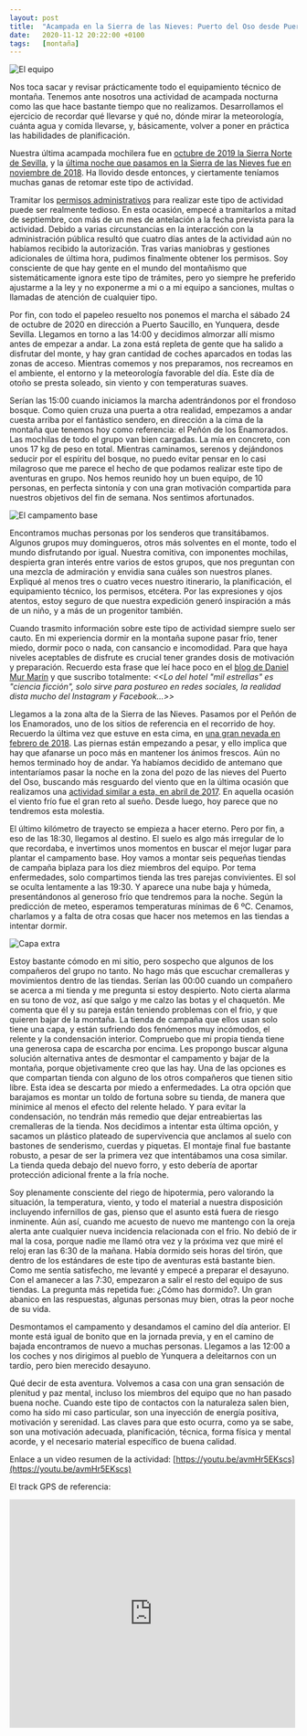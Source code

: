 ```yaml
---
layout: post
title:  "Acampada en la Sierra de las Nieves: Puerto del Oso desde Puerto Saucillo"
date:   2020-11-12 20:22:00 +0100
tags:	[montaña]
---
```


![El equipo][equipo]

Nos toca sacar y revisar prácticamente todo el equipamiento técnico de montaña. Tenemos ante
nosotros una actividad de acampada nocturna como las que hace bastante tiempo que no realizamos.
Desarrollamos el ejercicio de recordar qué llevarse y qué no, dónde mirar la meteorología, cuánta
agua y comida llevarse, y, básicamente, volver a poner en práctica las habilidades de planificación.

Nuestra última acampada mochilera fue en [octubre de 2019 la Sierra Norte de Sevilla][snorte], y la
[última noche que pasamos en la Sierra de las Nieves fue en noviembre de 2018][snieves]. Ha llovido
desde entonces, y ciertamente teníamos muchas ganas de retomar este tipo de actividad.

<!--more-->

Tramitar los [permisos administrativos][permisos] para realizar este tipo de actividad puede ser
realmente tedioso. En esta ocasión, empecé a tramitarlos a mitad de septiembre, con más de un mes
de antelación a la fecha prevista para la actividad. Debido a varias circunstancias en la
interacción con la administración pública resultó que cuatro días antes de la actividad aún no
habíamos recibido la autorización. Tras varias maniobras y gestiones adicionales de última hora,
pudimos finalmente obtener los permisos. Soy consciente de que hay gente en el mundo del montañismo
que sistemáticamente ignora este tipo de trámites, pero yo siempre he preferido ajustarme a la ley
y no exponerme a mi o a mi equipo a sanciones, multas o llamadas de atención de cualquier tipo.

Por fin, con todo el papeleo resuelto nos ponemos el marcha el sábado 24 de octubre de 2020 en
dirección a Puerto Saucillo, en Yunquera, desde Sevilla. Llegamos en torno a las 14:00 y decidimos
almorzar allí mismo antes de empezar a andar. La zona está repleta de gente que ha salido a
disfrutar del monte, y hay gran cantidad de coches aparcados en todas las zonas de acceso. Mientras
comemos y nos preparamos, nos recreamos en el ambiente, el entorno y la meteorología favorable del
día. Este día de otoño se presta soleado, sin viento y con temperaturas suaves. 

Serían las 15:00 cuando iniciamos la marcha adentrándonos por el frondoso bosque. Como quien cruza
una puerta a otra realidad, empezamos a andar cuesta arriba por el fantástico sendero, en
dirección a la cima de la montaña que tenemos hoy como referencia: el Peñón de los Enamorados.
Las mochilas de todo el grupo van bien cargadas. La mía en concreto, con unos 17 kg de peso en
total. Mientras caminamos, serenos y dejándonos seducir por el espíritu del bosque, no puedo evitar
pensar en lo casi milagroso que me parece el hecho de que podamos realizar este tipo de aventuras
en grupo. Nos hemos reunido hoy un buen equipo, de 10 personas, en perfecta sintonía y con una gran
motivación compartida para nuestros objetivos del fin de semana. Nos sentimos afortunados.

![El campamento base][basecamp]

Encontramos muchas personas por los senderos que transitábamos. Algunos grupos muy domingueros,
otros más solventes en el monte, todo el mundo disfrutando por igual. Nuestra comitiva, con
imponentes mochilas, despierta gran interés entre varios de estos grupos, que nos preguntan con
una mezcla de admiración y envidia sana cuáles son nuestros planes. Expliqué al menos tres o cuatro
veces nuestro itinerario, la planificación, el equipamiento técnico, los permisos, etcétera. Por
las expresiones y ojos atentos, estoy seguro de que nuestra expedición generó inspiración a más de
un niño, y a más de un progenitor también.

Cuando trasmito información sobre este tipo de actividad siempre suelo ser cauto. En mi experiencia
dormir en la montaña supone pasar frío, tener miedo, dormir poco o nada, con cansancio e
incomodidad. Para que haya niveles aceptables de disfrute es crucial tener grandes dosis de
motivación y preparación. Recuerdo esta frase que leí hace poco en el
[blog de Daniel Mur Marín][cronicas] y que suscribo totalmente: _<<Lo del hotel "mil estrellas" es
"ciencia ficción", solo sirve para postureo en redes sociales, la realidad dista mucho del
Instagram y Facebook...>>_

Llegamos a la zona alta de la Sierra de las Nieves. Pasamos por el Peñón de los Enamorados, uno de
los sitios de referencia en el recorrido de hoy. Recuerdo la última vez que estuve en esta cima, en
[una gran nevada en febrero de 2018][nevada]. Las piernas están empezando a pesar, y ello implica
que hay que afanarse un poco más en mantener los ánimos frescos. Aún no hemos terminado hoy de
andar. Ya habíamos decidido de antemano que intentaríamos pasar la noche en la zona del pozo de
las nieves del Puerto del Oso, buscando más resguardo del viento que en la última ocasión que
realizamos una [actividad similar a esta, en abril de 2017][anterior]. En aquella ocasión el viento
frío fue el gran reto al sueño. Desde luego, hoy parece que no tendremos esta molestia.

El último kilómetro de trayecto se empieza a hacer eterno. Pero por fin, a eso de las 18:30,
llegamos al destino. El suelo es algo más irregular de lo que recordaba, e invertimos unos momentos
en buscar el mejor lugar para plantar el campamento base. Hoy vamos a montar seis pequeñas tiendas
de campaña biplaza para los diez miembros del equipo. Por tema enfermedades, solo compartimos
tienda las tres parejas convivientes. El sol se oculta lentamente a las 19:30. Y aparece una nube
baja y húmeda, presentándonos al generoso frío que tendremos para la noche. Según la predicción de
meteo, esperamos temperaturas mínimas de 6 ºC. Cenamos, charlamos y a falta de otra cosas que hacer
nos metemos en las tiendas a intentar dormir.

![Capa extra][extra]

Estoy bastante cómodo en mi sitio, pero sospecho que algunos de los compañeros del grupo no tanto.
No hago más que escuchar cremalleras y movimientos dentro de las tiendas. Serían las 00:00 cuando
un compañero se acerca a mi tienda y me pregunta si estoy despierto. Noto cierta alarma en su tono
de voz, así que salgo y me calzo las botas y el chaquetón. Me comenta que él y su pareja
están teniendo problemas con el frio, y que quieren bajar de la montaña. La tienda de campaña que
ellos usan solo tiene una capa, y están sufriendo dos fenómenos muy incómodos, el relente y la
condensación interior. Compruebo que mi propia tienda tiene una generosa capa de escarcha por
encima. Les propongo buscar alguna solución alternativa antes de desmontar el campamento y bajar
de la montaña, porque objetivamente creo que las hay. Una de las opciones es que compartan tienda
con alguno de los otros compañeros que tienen sitio libre. Esta idea se descarta por miedo a
enfermedades. La otra opción que barajamos es montar un toldo de fortuna sobre su tienda, de manera
que minimice al menos el efecto del relente helado. Y para evitar la condensación, no tendrán más
remedio que dejar entreabiertas las cremalleras de la tienda. Nos decidimos a intentar esta última
opción, y sacamos un plástico plateado de supervivencia que anclamos al suelo con bastones de
senderismo, cuerdas y piquetas. El montaje final fue bastante robusto, a pesar de ser la primera
vez que intentábamos una cosa similar. La tienda queda debajo del nuevo forro, y esto debería de
aportar protección adicional frente a la fría noche.

Soy plenamente consciente del riego de hipotermia, pero valorando la situación, la temperatura,
viento, y todo el material a nuestra disposición incluyendo infernillos de gas, pienso que el
asunto está fuera de riesgo inminente. Aún así, cuando me acuesto de nuevo me mantengo con la
oreja alerta ante cualquier nueva incidencia relacionada con el frio. No debió de ir mal la cosa,
porque nadie me llamó otra vez y la próxima vez que miré el reloj eran las 6:30 de la mañana. Había
dormido seis horas del tirón, que dentro de los estándares de este tipo de aventuras está bastante
bien. Como me sentía satisfecho, me levanté y empecé a preparar el desayuno. Con el amanecer a las
7:30, empezaron a salir el resto del equipo de sus tiendas. La pregunta más repetida fue: ¿Cómo has
dormido?. Un gran abanico en las respuestas, algunas personas muy bien, otras la peor noche de su
vida.

Desmontamos el campamento y desandamos el camino del día anterior. El monte está igual de bonito
que en la jornada previa, y en el camino de bajada encontramos de nuevo a muchas personas. Llegamos
a las 12:00 a los coches y nos dirigimos al pueblo de Yunquera a deleitarnos con un tardío, pero
bien merecido desayuno. 

Qué decir de esta aventura. Volvemos a casa con una gran sensación de plenitud y paz mental,
incluso los miembros del equipo que no han pasado buena noche. Cuando este tipo de contactos con la
naturaleza salen bien, como ha sido mi caso particular, son una inyección de energía positiva,
motivación y serenidad. Las claves para que esto ocurra, como ya se sabe, son una motivación
adecuada, planificación, técnica, forma física y mental acorde, y el necesario material específico
de buena calidad.

Enlace a un video resumen de la actividad:
 [https://youtu.be/avmHr5EKscs](https://youtu.be/avmHr5EKscs)

El track GPS de referencia:

<div class="iframeWikilocWrapper">
<iframe frameBorder="0" scrolling="no"
  src="https://es.wikiloc.com/wikiloc/spatialArtifacts.do?event=view&measures=on&title=on&near=on&images=off&maptype=H&id=10743247"
  width="500" height="400">
</iframe>
</div>

[permisos]:	{{site.url}}/2016/09/13/normativa-vivac.html
[cronicas]:	http://danielmurmarin.blogspot.com/2020/10/punta-de-las-olas-3002-m-soum-de-ramond.html
[nevada]:	{{site.url}}/2018/02/05/enamorados-nevada.html
[anterior]:	{{site.url}}/2017/05/28/acampada-noctura-sierra-nieves.html
[snieves]:	{{site.url}}/2018/11/12/acampada-sierra-nieves.html
[snorte]:	{{site.url}}/2019/10/14/camping-mochilero.html
[basecamp]:	{{site.url}}/assets/20201113-vivac-basecamp.png
[extra]:	{{site.url}}/assets/20201113-vivac-extra-layer.png
[equipo]:	{{site.url}}/assets/20201113-vivac-team.png
